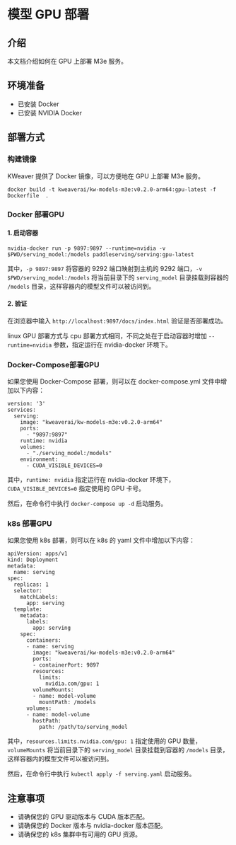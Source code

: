 # 模型 GPU 部署

## 介绍
 本文档介绍如何在 GPU 上部署 M3e 服务。

## 环境准备

- 已安装 Docker
- 已安装 NVIDIA Docker


## 部署方式

### 构建镜像

KWeaver 提供了 Docker 镜像，可以方便地在 GPU 上部署 M3e 服务。

```
docker build -t kweaverai/kw-models-m3e:v0.2.0-arm64:gpu-latest -f Dockerfile  .
```

### Docker 部署GPU

#### 1. 启动容器

```
nvidia-docker run -p 9897:9897 --runtime=nvidia -v $PWD/serving_model:/models paddleserving/serving:gpu-latest
```

其中，`-p 9897:9897` 将容器的 9292 端口映射到主机的 9292 端口，`-v $PWD/serving_model:/models` 将当前目录下的 `serving_model` 目录挂载到容器的 `/models` 目录，这样容器内的模型文件可以被访问到。

#### 2. 验证

在浏览器中输入 `http://localhost:9897/docs/index.html` 验证是否部署成功。

linux GPU 部署方式与 cpu 部署方式相同，不同之处在于启动容器时增加 `--runtime=nvidia` 参数，指定运行在 nvidia-docker 环境下。

### Docker-Compose部署GPU

如果您使用 Docker-Compose 部署，则可以在 docker-compose.yml 文件中增加以下内容：

```
version: '3'
services:
  serving:
    image: "kweaverai/kw-models-m3e:v0.2.0-arm64"
    ports:
      - "9897:9897"
    runtime: nvidia
    volumes:
      - "./serving_model:/models"
    environment:
      - CUDA_VISIBLE_DEVICES=0
```

其中，`runtime: nvidia` 指定运行在 nvidia-docker 环境下，`CUDA_VISIBLE_DEVICES=0` 指定使用的 GPU 卡号。 

然后，在命令行中执行 `docker-compose up -d` 启动服务。

### k8s 部署GPU

如果您使用 k8s 部署，则可以在 k8s 的 yaml 文件中增加以下内容：

```
apiVersion: apps/v1
kind: Deployment
metadata:
  name: serving
spec:
  replicas: 1
  selector:
    matchLabels:
      app: serving
  template:
    metadata:
      labels:
        app: serving
    spec:
      containers:
      - name: serving
        image: "kweaverai/kw-models-m3e:v0.2.0-arm64"
        ports:
        - containerPort: 9897
        resources:
          limits:
            nvidia.com/gpu: 1
        volumeMounts:
        - name: model-volume
          mountPath: /models
      volumes:
      - name: model-volume
        hostPath:
          path: /path/to/serving_model
```

其中，`resources.limits.nvidia.com/gpu: 1` 指定使用的 GPU 数量，`volumeMounts` 将当前目录下的 `serving_model` 目录挂载到容器的 `/models` 目录，这样容器内的模型文件可以被访问到。

然后，在命令行中执行 `kubectl apply -f serving.yaml` 启动服务。


## 注意事项

- 请确保您的 GPU 驱动版本与 CUDA 版本匹配。
- 请确保您的 Docker 版本与 nvidia-docker 版本匹配。
- 请确保您的 k8s 集群中有可用的 GPU 资源。



